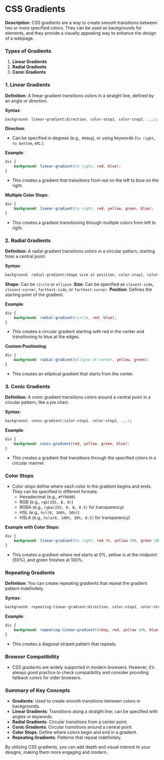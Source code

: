 # CSS Gradients

**Description**: CSS gradients are a way to create smooth transitions between two or more specified colors. They can be used as backgrounds for elements, and they provide a visually appealing way to enhance the design of a webpage.

### Types of Gradients

1. **Linear Gradients**
2. **Radial Gradients**
3. **Conic Gradients**

### 1. Linear Gradients

**Definition**: A linear gradient transitions colors in a straight line, defined by an angle or direction.

**Syntax**:
```css
background: linear-gradient(direction, color-stop1, color-stop2, ...);
```

**Direction**: 
- Can be specified in degrees (e.g., `90deg`), or using keywords (`to right`, `to bottom`, etc.).

**Example**:
```css
div {
    background: linear-gradient(to right, red, blue);
}
```
- This creates a gradient that transitions from red on the left to blue on the right.

**Multiple Color Stops**:
```css
div {
    background: linear-gradient(to right, red, yellow, green, blue);
}
```
- This creates a gradient transitioning through multiple colors from left to right.

### 2. Radial Gradients

**Definition**: A radial gradient transitions colors in a circular pattern, starting from a central point.

**Syntax**:
```css
background: radial-gradient(shape size at position, color-stop1, color-stop2, ...);
```

**Shape**: Can be `circle` or `ellipse`.
**Size**: Can be specified as `closest-side`, `closest-corner`, `farthest-side`, or `farthest-corner`.
**Position**: Defines the starting point of the gradient.

**Example**:
```css
div {
    background: radial-gradient(circle, red, blue);
}
```
- This creates a circular gradient starting with red in the center and transitioning to blue at the edges.

**Custom Positioning**:
```css
div {
    background: radial-gradient(ellipse at center, yellow, green);
}
```
- This creates an elliptical gradient that starts from the center.

### 3. Conic Gradients

**Definition**: A conic gradient transitions colors around a central point in a circular pattern, like a pie chart.

**Syntax**:
```css
background: conic-gradient(color-stop1, color-stop2, ...);
```

**Example**:
```css
div {
    background: conic-gradient(red, yellow, green, blue);
}
```
- This creates a gradient that transitions through the specified colors in a circular manner.

### Color Stops

- Color stops define where each color in the gradient begins and ends. They can be specified in different formats:
  - Hexadecimal (e.g., `#ff0000`)
  - RGB (e.g., `rgb(255, 0, 0)`)
  - RGBA (e.g., `rgba(255, 0, 0, 0.5)` for transparency)
  - HSL (e.g., `hsl(0, 100%, 50%)`)
  - HSLA (e.g., `hsla(0, 100%, 50%, 0.5)` for transparency)

**Example with Color Stops**:
```css
div {
    background: linear-gradient(to right, red 0%, yellow 50%, green 100%);
}
```
- This creates a gradient where red starts at 0%, yellow is at the midpoint (50%), and green finishes at 100%.

### Repeating Gradients

**Definition**: You can create repeating gradients that repeat the gradient pattern indefinitely.

**Syntax**:
```css
background: repeating-linear-gradient(direction, color-stop1, color-stop2);
```

**Example**:
```css
div {
    background: repeating-linear-gradient(45deg, red, yellow 10%, blue 20%);
}
```
- This creates a diagonal striped pattern that repeats.

### Browser Compatibility

- CSS gradients are widely supported in modern browsers. However, it’s always good practice to check compatibility and consider providing fallback colors for older browsers.

### Summary of Key Concepts

- **Gradients**: Used to create smooth transitions between colors in backgrounds.
- **Linear Gradients**: Transitions along a straight line; can be specified with angles or keywords.
- **Radial Gradients**: Circular transitions from a center point.
- **Conic Gradients**: Circular transitions around a central point.
- **Color Stops**: Define where colors begin and end in a gradient.
- **Repeating Gradients**: Patterns that repeat indefinitely.

By utilizing CSS gradients, you can add depth and visual interest to your designs, making them more engaging and modern.